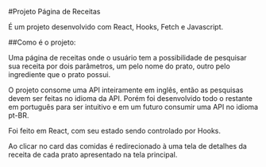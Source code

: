 #Projeto Página de Receitas

É um projeto desenvolvido com React, Hooks, Fetch e Javascript.

##Como é o projeto:

Uma página de receitas onde o usuário tem a possibilidade de pesquisar sua receita por dois parâmetros, um pelo nome do prato, outro pelo ingrediente que o prato possui.

O projeto consome uma API inteiramente em inglês, então as pesquisas devem ser feitas no idioma da API. Porém foi desenvolvido todo o restante em português para ser intuitivo e em um futuro consumir uma API no idioma pt-BR.

Foi feito em React, com seu estado sendo controlado por Hooks.

Ao clicar no card das comidas é redirecionado à uma tela de detalhes da receita de cada prato apresentado na tela principal.



